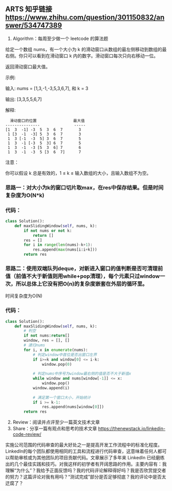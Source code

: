 
## ARTS 知乎链接 https://www.zhihu.com/question/301150832/answer/534747389

1. Algorithm：每周至少做一个 leetcode 的算法题

给定一个数组 nums，有一个大小为 k 的滑动窗口从数组的最左侧移动到数组的最右侧。你只可以看到在滑动窗口 k 内的数字。滑动窗口每次只向右移动一位。

返回滑动窗口最大值。

示例:

输入: nums = [1,3,-1,-3,5,3,6,7], 和 k = 3

输出: [3,3,5,5,6,7] 

解释: 

      滑动窗口的位置                最大值
    ---------------               -----
    [1  3  -1] -3  5  3  6  7       3
     1 [3  -1  -3] 5  3  6  7       3
     1  3 [-1  -3  5] 3  6  7       5
     1  3  -1 [-3  5  3] 6  7       5
     1  3  -1  -3 [5  3  6] 7       6
     1  3  -1  -3  5 [3  6  7]      7
注意：

你可以假设 k 总是有效的，1 ≤ k ≤ 输入数组的大小，且输入数组不为空。

### 思路一：对大小为k的窗口切片取max，在res中保存结果。但是时间复杂度为O(N*k)

### 代码：
```py
class Solution():
    def maxSlidingWindow(self, nums, k):
        if not nums or not k:
            return []
        res = []
        for i in range(len(nums)-k+1):
            res.append(max(nums[i:i+k]))
        return res
```
### 思路二：使用双端队列deque，对新进入窗口的值判断是否可清理前值（前值不大于新值则用while+pop清理），每个元素只过window一次，所以总体上它没有把O(n)的复杂度嵌套在外层的循环里。

时间复杂度为O(N)

### 代码：
```py
class Solution():
    def maxSlidingWindow(self, nums, k):
        # 判空
        if not nums:return[]
        window, res = [], []
        # 递归nums
        for i, x in enumerate(nums):
            # 判定window中首位是否出窗口左界
            if i>=k and window[0] <= i-k:
                window.pop(0)
                
            # 判定nums中序号为window最右侧的值是否不大于新值x
            while window and nums[window[-1]] <= x:
                window.pop()
            window.append(i)
            
            # 满足第一个窗口大小，开始统计
            if i >= k-1:
                res.append(nums[window[0]])
        return res
```

2. Review：阅读并点评至少一篇英文技术文章
4. Share：分享一篇有观点和思考的技术文章
https://thenewstack.io/linkedin-code-review/

实施公司范围的代码审查的最大好处之一是提高开发工作流程中的标准化程度。LinkedIn的每个团队都使用相同的工具和流程进行代码审查，这意味着任何人都可以帮助审核或为其他团队的项目贡献代码。文章展示了多年来 LinkedIn 已经磨练出的几个最佳实践和技巧。对我这样的初学者有开阔思路的作用。主要内容有：我理解“为什么”？我给予正面反馈吗？我的代码评论解释得好吗？我是否欣赏提交者的努力？这篇评论对我有用吗？“测试完成”部分是否足够彻底？我的评论中是否太迂腐了？

